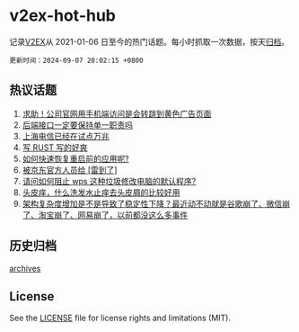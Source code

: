 # v2ex-hot-hub

 记录[V2EX](https://www.v2ex.com/)从 2021-01-06 日至今的热门话题。每小时抓取一次数据，按天[归档](archives)。

`更新时间：2024-09-07 20:02:15 +0800`

## 热议话题

1. [求助！公司官网用手机端访问是会转跳到黄色广告页面](https://www.v2ex.com/t/1070878)
1. [后端接口一定要保持单一职责吗](https://www.v2ex.com/t/1070858)
1. [上海电信已经在试点万兆](https://www.v2ex.com/t/1070890)
1. [写 RUST 写的好爽](https://www.v2ex.com/t/1070876)
1. [如何快速恢复重启前的应用呢?](https://www.v2ex.com/t/1070882)
1. [被京东官方人员给 [雷到了]](https://www.v2ex.com/t/1070889)
1. [请问如何阻止 wps 这种垃圾修改电脑的默认程序?](https://www.v2ex.com/t/1070887)
1. [头皮痒，什么洗发水止痒去头皮屑的比较好用](https://www.v2ex.com/t/1070900)
1. [架构复杂度增加是不是导致了稳定性下降？最近动不动就是谷歌崩了、微信崩了、淘宝崩了、网易崩了，以前都没这么多事件](https://www.v2ex.com/t/1070899)

## 历史归档

[archives](archives)

## License

See the [LICENSE](LICENSE) file for license rights and limitations (MIT).
